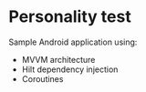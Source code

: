 Personality test
================

Sample Android application using:

* MVVM architecture
* Hilt dependency injection
* Coroutines

